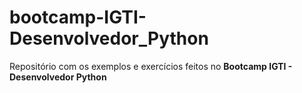 # bootcamp-IGTI-Desenvolvedor_Python
Repositório com os exemplos e exercícios feitos no **Bootcamp IGTI - Desenvolvedor Python**
